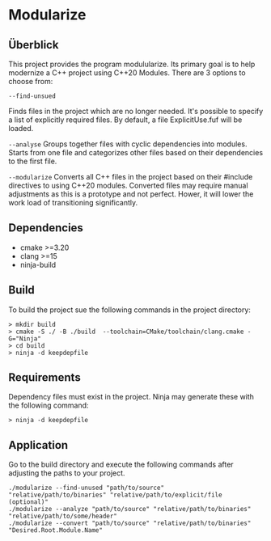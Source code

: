 # Modularize

## Überblick
This project provides the program modulularize. Its primary goal is to help modernize a C++ project using C++20 Modules. There are 3 options to choose from:

```--find-unsued```

Finds files in the project which are no longer needed. It's possible to specify a list of explicitly required files. By default, a file ExplicitUse.fuf will be loaded.

```--analyse```
Groups together files with cyclic dependencies into modules. Starts from one file and categorizes other files based on their dependencies to the first file.

```--modularize```
Converts all C++ files in the project based on their #include directives to using C++20 modules. Converted files may require manual adjustments as this is a prototype and not perfect. Hower, it will lower the work load of transitioning significantly.

## Dependencies

- cmake >=3.20
- clang >=15
- ninja-build

## Build

To build the project sue the following commands in the project directory:

```
> mkdir build
> cmake -S ./ -B ./build  --toolchain=CMake/toolchain/clang.cmake -G="Ninja"
> cd build
> ninja -d keepdepfile
``` 

## Requirements
Dependency files must exist in the project. Ninja may generate these with the following command:

```
> ninja -d keepdepfile
```

## Application
Go to the build directory and execute the following commands after adjusting the paths to your project.

```
./modularize --find-unused "path/to/source" "relative/path/to/binaries" "relative/path/to/explicit/file (optional)"
./modularize --analyze "path/to/source" "relative/path/to/binaries" "relative/path/to/some/header"
./modularize --convert "path/to/source" "relative/path/to/binaries" "Desired.Root.Module.Name"
```
